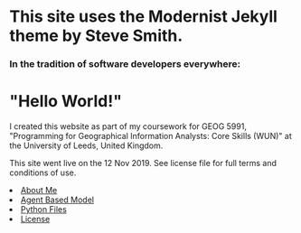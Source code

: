 # This site uses the Modernist Jekyll theme by Steve Smith. 


<h3>In the tradition of software developers everywhere:</h3>
<h1>"Hello World!"</h1>


<p>
I created this website as part of my coursework for GEOG 5991, "Programming for Geographical Information Analysts: Core Skills (WUN)" at the University of Leeds, United Kingdom.</p>
  
<p>This site went live on the 12 Nov 2019. See license file for full terms and conditions of use.

</p>

<li><a href="https://jlablacker.github.io/GEOG5991-Portfolio/About.html">About Me</a></li>

<li><a href="https://jlablacker.github.io/GEOG5991-Portfolio/Agent.html">Agent Based Model</a></li>

<li><a href="https://jlablacker.github.io/GEOG5991-Portfolio/PythonCodeFiles.html"> Python Files</a></li>

<li><a href="https://jlablacker.github.io/GEOG5991-Portfolio/LICENSE.md"> License



